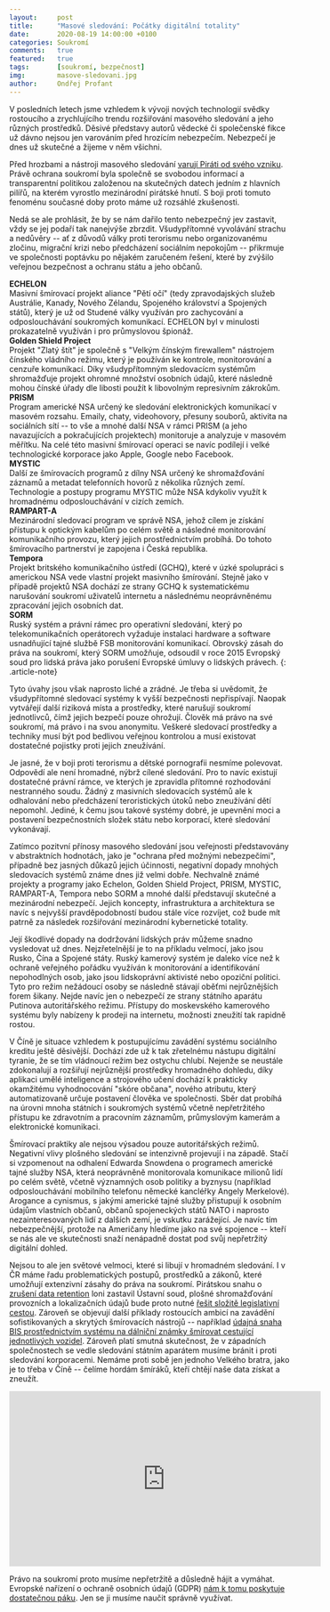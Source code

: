 ```yaml
---
layout:     post
title:      "Masové sledování: Počátky digitální totality"
date:       2020-08-19 14:00:00 +0100
categories: Soukromí
comments:   true
featured:   true
tags:       [soukromí, bezpečnost]
img:        masove-sledovani.jpg
author:     Ondřej Profant
---
```


V posledních letech jsme vzhledem k vývoji nových technologií svědky rostoucího a zrychlujícího trendu rozšiřování masového sledování a jeho různých prostředků. Děsivé představy autorů vědecké či společenské fikce už dávno nejsou jen varováním před hrozícím nebezpečím. Nebezpečí je dnes už skutečné a žijeme v něm všichni.

<!--more-->

Před hrozbami a nástroji masového sledování [varují Piráti od svého vzniku](https://www.pirati.cz/program/dlouhodoby/soukromi/). Právě ochrana soukromí byla společně se svobodou informací a transparentní politikou založenou na skutečných datech jedním z hlavních pilířů, na kterém vyrostlo mezinárodní pirátské hnutí. S boji proti tomuto fenoménu současné doby proto máme už rozsáhlé zkušenosti.

Nedá se ale prohlásit, že by se nám dařilo tento nebezpečný jev zastavit, vždy se jej podaří tak nanejvýše zbrzdit. Všudypřítomné vyvolávání strachu a nedůvěry -- ať z důvodů války proti terorismu nebo organizovanému zločinu, migrační krizi nebo předcházení sociálním nepokojům -- přikrmuje ve společnosti poptávku po nějakém zaručeném řešení, které by zvýšilo veřejnou bezpečnost a ochranu státu a jeho občanů.

**ECHELON**  
Masivní šmírovací projekt aliance "Pětí očí" (tedy zpravodajských služeb Austrálie, Kanady, Nového Zélandu, Spojeného království a Spojených států), který je už od Studené války využíván pro zachycování a odposlouchávání soukromých komunikací. ECHELON byl v minulosti prokazatelně využíván i pro průmyslovou špionáž.  
**Golden Shield Project**  
Projekt "Zlatý štít" je společně s "Velkým čínským firewallem" nástrojem čínského vládního režimu, který je používán ke kontrole, monitorování a cenzuře komunikací. Díky všudypřítomným sledovacícm systémům shromažďuje projekt ohromné množství osobních údajů, které následně mohou čínské úřady dle libosti použít k libovolným represivním zákrokům.  
**PRISM**  
Program americké NSA určený ke sledování elektronických komunikací v masovém rozsahu. Emaily, chaty, videohovory, přesuny souborů, aktivita na sociálních sítí -- to vše a mnohé další NSA v rámci PRISM (a jeho navazujících a pokračujících projektech) monitoruje a analyzuje v masovém měřítku. Na celé této masivní šmírovací operaci se navíc podílejí i velké technologické korporace jako Apple, Google nebo Facebook.  
**MYSTIC**  
Další ze šmírovacích programů z dílny NSA určený ke shromažďování záznamů a metadat telefonních hovorů z několika různých zemí. Technologie a postupy programu MYSTIC může NSA kdykoliv využít k hromadnému odposlouchávání v cizích zemích.  
**RAMPART-A**  
Mezinárodní sledovací program ve správě NSA, jehož cílem je získání přístupu k optickým kabelům po celém světě a následné monitorování komunikačního provozu, který jejich prostřednictvím probíhá. Do tohoto šmírovacího partnerství je zapojena i Česká republika.  
**Tempora**  
Projekt britského komunikačního ústředí (GCHQ), které v úzké spolupráci s americkou NSA vede vlastní projekt masivního šmírování. Stejně jako v případě projektů NSA dochází ze strany GCHQ k systematickému narušování soukromí uživatelů internetu a následnému neoprávněnému zpracování jejich osobních dat.  
**SORM**  
Ruský systém a právní rámec pro operativní sledování, který po telekomunikačních operátorech vyžaduje instalaci hardware a software usnadňující tajné službě FSB monitorování komunikací. Obrovský zásah do práva na soukromí, který SORM umožňuje, odsoudil v roce 2015 Evropský soud pro lidská práva jako porušení Evropské úmluvy o lidských právech.
{: .article-note}

Tyto úvahy jsou však naprosto liché a zrádné. Je třeba si uvědomit, že všudypřítomné sledovací systémy k vyšší bezpečnosti nepřispívají. Naopak vytvářejí další riziková místa a prostředky, které narušují soukromí jednotlivců, čímž jejich bezpečí pouze ohrožují. Člověk má právo na své soukromí, má právo i na svou anonymitu. Veškeré sledovací prostředky a techniky musí být pod bedlivou veřejnou kontrolou a musí existovat dostatečné pojistky proti jejich zneužívání.

Je jasné, že v boji proti terorismu a dětské pornografii nesmíme polevovat. Odpovědí ale není hromadné, nýbrž cílené sledování. Pro to navíc existují dostatečné právní rámce, ve kterých je zpravidla přítomné rozhodování nestranného soudu. Žádný z masivních sledovacích systémů ale k odhalování nebo předcházení teroristických útoků nebo zneužívání dětí nepomohl. Jediné, k čemu jsou takové systémy dobré, je upevnění moci a postavení bezpečnostních složek státu nebo korporací, které sledování vykonávají.

Zatímco pozitvní přínosy masového sledování jsou veřejnosti představovány v abstraktních hodnotách, jako je "ochrana před možnými nebezpečími", případně bez jasných důkazů jejich účinnosti, negativní dopady mnohých sledovacích systémů známe dnes již velmi dobře. Nechvalně známé projekty a programy jako Echelon, Golden Shield Project, PRISM, MYSTIC, RAMPART-A, Tempora nebo SORM a mnohé další představují skutečné a mezinárodní nebezpečí. Jejich koncepty, infrastruktura a architektura se navíc s nejvyšší pravděpodobností budou stále více rozvíjet, což bude mít patrně za následek rozšiřování mezinárodní kybernetické totality.

Její škodlivé dopady na dodržování lidských práv můžeme snadno vysledovat už dnes. Nejzřetelnější je to na příkladu velmocí, jako jsou Rusko, Čína a Spojené státy. Ruský kamerový systém je daleko více než k ochraně veřejného pořádku využíván k monitorování a identifikování nepohodlných osob, jako jsou lidskoprávní aktivisté nebo opoziční politici. Tyto pro režim nežádoucí osoby se následně stávají oběťmi nejrůznějších forem šikany. Nejde navíc jen o nebezpečí ze strany státního aparátu Putinova autoritářského režimu. Přístupy do moskevského kamerového systému byly nabízeny k prodeji na internetu, možnosti zneužití tak rapidně rostou.

V Číně je situace vzhledem k postupujícímu zavádění systému sociálního kreditu ještě děsivější. Dochází zde už k tak zřetelnému nástupu digitální tyranie, že se tím vládnoucí režim bez ostychu chlubí. Nejenže se neustále zdokonalují a rozšiřují nejrůznější prostředky hromadného dohledu, díky aplikaci umělé inteligence a strojového učení dochází k prakticky okamžitému vyhodnocování "skóre občana", nového atributu, který automatizovaně určuje postavení člověka ve společnosti. Sběr dat probíhá na úrovni mnoha státních i soukromých systémů včetně nepřetržitého přístupu ke zdravotním a pracovním záznamům, průmyslovým kamerám a elektronické komunikaci.

Šmírovací praktiky ale nejsou výsadou pouze autoritářských režimů. Negativní vlivy plošného sledování se intenzivně projevují i na západě. Stačí si vzpomenout na odhalení Edwarda Snowdena o programech americké tajné služby NSA, která neoprávněně monitorovala komunikace milionů lidí po celém světě, včetně významných osob politiky a byznysu (například odposlouchávání mobilního telefonu německé kancléřky Angely Merkelové). Arogance a cynismus, s jakými americké tajné služby přistupují k osobním údajům vlastních občanů, občanů spojeneckých států NATO i naprosto nezainteresovaných lidí z dalších zemí, je vskutku zarážející. Je navíc tím nebezpečnější, protože na Američany hledíme jako na své spojence -- kteří se nás ale ve skutečnosti snaží nenápadně dostat pod svůj nepřetržitý digitální dohled.

Nejsou to ale jen světové velmoci, které si libují v hromadném sledování. I v ČR máme řadu problematických postupů, prostředků a zákonů, které umožňují extenzivní zásahy do práva na soukromí. Pirátskou snahu o [zrušení data retention](https://www.pirati.cz/tiskove-zpravy/zustava-data-retention.html) loni zastavil Ústavní soud, plošné shromažďování provozních a lokalizačních údajů bude proto nutné [řešit složitě legislativní cestou](https://www.pirati.cz/tiskove-zpravy/ferjencik-smirovani-budeme-resit-legislativni-cestou.html). Zároveň se objevují další příklady rostoucích ambicí na zavádění sofistikovaných a skrytých šmírovacích nástrojů -- například [údajná snaha BIS prostřednictvím systému na dálniční známky šmírovat cestující jednotlivých vozidel](https://www.pirati.cz/tiskove-zpravy/plosne-sledovani-aut-v-tendru-na-znamky.html). Zároveň platí smutná skutečnost, že v západních společnostech se vedle sledování státním aparátem musíme bránit i proti sledování korporacemi. Nemáme proti sobě jen jednoho Velkého bratra, jako je to třeba v Číně -- čelíme hordám šmíráků, kteří chtějí naše data získat a zneužít.

<iframe width="560" height="315" src="https://www.youtube.com/embed/aKccSm8jRhA" frameborder="0" allow="accelerometer; autoplay; encrypted-media; gyroscope; picture-in-picture" allowfullscreen></iframe> 

Právo na soukromí proto musíme nepřetržitě a důsledně hájit a vymáhat. Evropské nařízení o ochraně osobních údajů (GDPR) [nám k tomu poskytuje dostatečnou páku](https://www.profant.eu/2019/prinos-gdpr.html). Jen se ji musíme naučit správně využívat.
